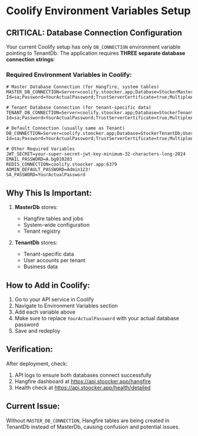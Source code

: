 # Coolify Environment Variables Setup

## CRITICAL: Database Connection Configuration

Your current Coolify setup has only `DB_CONNECTION` environment variable pointing to TenantDb.
The application requires **THREE separate database connection strings**:

### Required Environment Variables in Coolify:

```env
# Master Database Connection (for Hangfire, system tables)
MASTER_DB_CONNECTION=Server=coolify.stoocker.app;Database=StockerMasterDb;User Id=sa;Password=YourActualPassword;TrustServerCertificate=true;MultipleActiveResultSets=true

# Tenant Database Connection (for tenant-specific data)
TENANT_DB_CONNECTION=Server=coolify.stoocker.app;Database=StockerTenantDb;User Id=sa;Password=YourActualPassword;TrustServerCertificate=true;MultipleActiveResultSets=true

# Default Connection (usually same as Tenant)
DB_CONNECTION=Server=coolify.stoocker.app;Database=StockerTenantDb;User Id=sa;Password=YourActualPassword;TrustServerCertificate=true;MultipleActiveResultSets=true

# Other Required Variables
JWT_SECRET=your-super-secret-jwt-key-minimum-32-characters-long-2024
EMAIL_PASSWORD=A.bg010203
REDIS_CONNECTION=coolify.stoocker.app:6379
ADMIN_DEFAULT_PASSWORD=Admin123!
SA_PASSWORD=YourActualPassword
```

## Why This Is Important:

1. **MasterDb** stores:
   - Hangfire tables and jobs
   - System-wide configuration
   - Tenant registry

2. **TenantDb** stores:
   - Tenant-specific data
   - User accounts per tenant
   - Business data

## How to Add in Coolify:

1. Go to your API service in Coolify
2. Navigate to Environment Variables section
3. Add each variable above
4. Make sure to replace `YourActualPassword` with your actual database password
5. Save and redeploy

## Verification:

After deployment, check:
1. API logs to ensure both databases connect successfully
2. Hangfire dashboard at https://api.stoocker.app/hangfire
3. Health check at https://api.stoocker.app/health/detailed

## Current Issue:
Without `MASTER_DB_CONNECTION`, Hangfire tables are being created in TenantDb instead of MasterDb, causing confusion and potential issues.